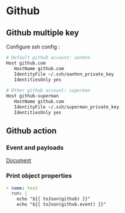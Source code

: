 # Github

## Github multiple key  

Configure ssh config :  

```bash
# Default github account: oanhnn
Host github.com
   HostName github.com
   IdentityFile ~/.ssh/oanhnn_private_key
   IdentitiesOnly yes
   
# Other github account: superman
Host github-superman
   HostName github.com
   IdentityFile ~/.ssh/superman_private_key
   IdentitiesOnly yes
```

## Github action

### Event and payloads

[Document](https://docs.github.com/en/developers/webhooks-and-events/webhooks/webhook-events-and-payloads)

### Print object properties

```yaml
- name: test
  run: |
    echo "${{ toJson(github) }}"
    echo "${{ toJson(github.event) }}"
```

